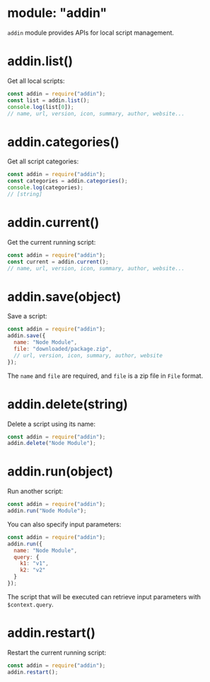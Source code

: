 # module: "addin"

`addin` module provides APIs for local script management.

# addin.list()

Get all local scripts:

```js
const addin = require("addin");
const list = addin.list();
console.log(list[0]);
// name, url, version, icon, summary, author, website...
```

# addin.categories()

Get all script categories:

```js
const addin = require("addin");
const categories = addin.categories();
console.log(categories);
// [string]
```

# addin.current()

Get the current running script:

```js
const addin = require("addin");
const current = addin.current();
// name, url, version, icon, summary, author, website...
```

# addin.save(object)

Save a script:

```js
const addin = require("addin");
addin.save({
  name: "Node Module",
  file: "downloaded/package.zip",
  // url, version, icon, summary, author, website
});
```

The `name` and `file` are required, and `file` is a zip file in `File` format.

# addin.delete(string)

Delete a script using its name:

```js
const addin = require("addin");
addin.delete("Node Module");
```

# addin.run(object)

Run another script:

```js
const addin = require("addin");
addin.run("Node Module");
```

You can also specify input parameters:

```js
const addin = require("addin");
addin.run({
  name: "Node Module",
  query: {
    k1: "v1",
    k2: "v2"
  }
});
```

The script that will be executed can retrieve input parameters with `$context.query`.

# addin.restart()

Restart the current running script:

```js
const addin = require("addin");
addin.restart();
```